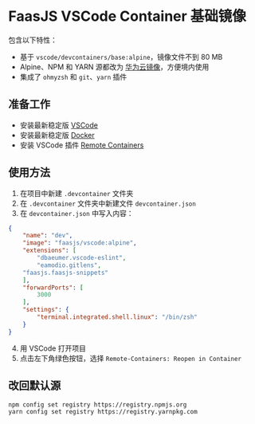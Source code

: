 # FaasJS VSCode Container 基础镜像

包含以下特性：

- 基于 `vscode/devcontainers/base:alpine`，镜像文件不到 80 MB
- Alpine、NPM 和 YARN 源都改为 [华为云镜像](https://mirrors.huaweicloud.com/home)，方便境内使用
- 集成了 `ohmyzsh` 和 `git`、`yarn` 插件

## 准备工作

- 安装最新稳定版 [VSCode](https://code.visualstudio.com/)
- 安装最新稳定版 [Docker](https://www.docker.com/)
- 安装 VSCode 插件 [Remote Containers](https://marketplace.visualstudio.com/items?itemName=ms-vscode-remote.remote-containers)

## 使用方法

1. 在项目中新建 `.devcontainer` 文件夹
2. 在 `.devcontainer` 文件夹中新建文件 `devcontainer.json`
3. 在 `devcontainer.json` 中写入内容：

```json
{
	"name": "dev",
	"image": "faasjs/vscode:alpine",
	"extensions": [
		"dbaeumer.vscode-eslint",
		"eamodio.gitlens",
    "faasjs.faasjs-snippets"
	],
	"forwardPorts": [
		3000
	],
	"settings": {
		"terminal.integrated.shell.linux": "/bin/zsh"
	}
}
```
4. 用 VSCode 打开项目
5. 点击左下角绿色按钮，选择 `Remote-Containers: Reopen in Container`

## 改回默认源

```bash
npm config set registry https://registry.npmjs.org
yarn config set registry https://registry.yarnpkg.com
```
